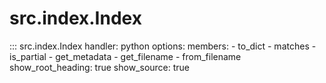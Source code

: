 # src.index.Index

::: src.index.Index
    handler: python
    options:
      members:
        - to_dict
        - matches
        - is_partial
        - get_metadata
        - get_filename
        - from_filename
      show_root_heading: true
      show_source: true
